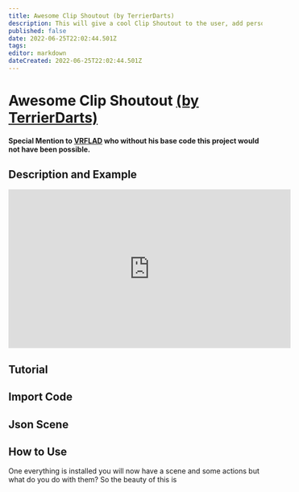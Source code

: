 ```yaml
---
title: Awesome Clip Shoutout (by TerrierDarts)
description: This will give a cool Clip Shoutout to the user, add personalisation by changing the text colour and you can also add sound.
published: false
date: 2022-06-25T22:02:44.501Z
tags: 
editor: markdown
dateCreated: 2022-06-25T22:02:44.501Z
---
```


# Awesome Clip Shoutout [(by TerrierDarts)](http://www.twitch.tv/TerrierDarts)
#### Special Mention to [VRFLAD](http://www.twitch.tv/VRFlad) who without his base code this project would not have been possible.
## Description and Example
<iframe width="560" height="315" src="https://www.youtube.com/embed/_t3pXrBUakU" title="YouTube video player" frameborder="0" allow="accelerometer; autoplay; clipboard-write; encrypted-media; gyroscope; picture-in-picture" allowfullscreen></iframe>

## Tutorial
## Import Code
## Json Scene
## How to Use
One everything is installed you will now have a scene and some actions but what do you do with them? So the beauty of this is 